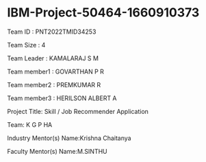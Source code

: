 # IBM-Project-50464-1660910373


Team ID : PNT2022TMID34253


Team Size : 4

Team Leader : KAMALARAJ S M

Team member1 : GOVARTHAN P R

Team member2 : PREMKUMAR R

Team member3 : HERILSON ALBERT A




Project Title:
Skill / Job Recommender Application

Team: K G P HA

Industry Mentor(s) Name:Krishna Chaitanya

Faculty Mentor(s) Name:M.SINTHU

